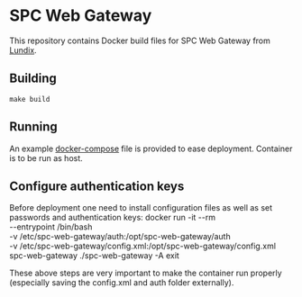 # SPC Web Gateway

This repository contains Docker build files for SPC Web Gateway from [Lundix](http://www.lundix.se/).

## Building

    make build

## Running

An example [docker-compose](https://docs.docker.com/compose/) file is provided to ease deployment.
Container is to be run as host.

## Configure authentication keys

Before deployment one need to install configuration files as well as set passwords and authentication keys: 
    docker run -it --rm \
        --entrypoint /bin/bash \
        -v /etc/spc-web-gateway/auth:/opt/spc-web-gateway/auth \
        -v /etc/spc-web-gateway/config.xml:/opt/spc-web-gateway/config.xml \
        spc-web-gateway
    ./spc-web-gateway -A
    exit

These above steps are very important to make the container run properly (especially saving the config.xml and auth folder externally). 

